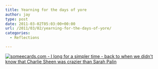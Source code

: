 ```yaml
---
title: Yearning for the days of yore
author: jay
type: post
date: 2011-03-02T05:03:00+00:00
url: /2011/03/02/yearning-for-the-days-of-yore/
categories:
  - Reflections

---
```

[![someecards.com - I long for a simpler time - back to when we didn't know that Charlie Sheen was crazier than Sarah Palin][1]][2]

 [1]: http://cdn.someecards.com/someecards/usercards/1299019624145_4773781.png
 [2]: http://www.someecards.com/usercards/viewcard/e32f4a200b4570823495baba0f520774